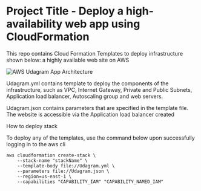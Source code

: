 # Project Title - Deploy a high-availability web app using CloudFormation

This repo contains Cloud Formation Templates to deploy infrastructure shown below: a highly available web site on AWS

![AWS Udagram App Architecture](https://user-images.githubusercontent.com/91762320/174493629-fb30e8ac-c65b-420f-8b44-e1bcb80a2deb.jpeg)

Udagram.yml contains template  to deploy the components of the infrastructure, such as VPC, Internet Gateway, Private and Public Subnets, Application load balancer, Autoscaling group and web servers.

Udagram.json contains parameters that are specified in the template file.
The website is accessible via the Application load balancer created

How to deploy stack

To deploy any of the templates, use the command below upon successfully logging in to the aws cli

```
aws cloudformation create-stack \
	--stack-name "stackName" \
	--template-body file://Udagram.yml \
	--parameters file://Udagram.json \
	--region=us-east-1 \
	--capabilities "CAPABILITY_IAM" "CAPABILITY_NAMED_IAM"
```
